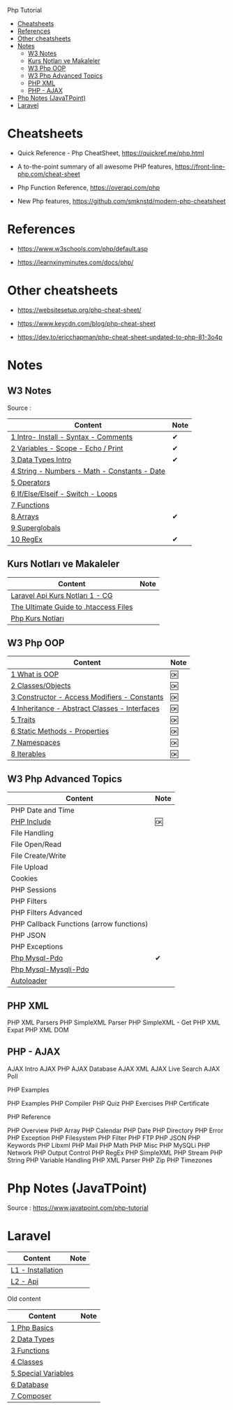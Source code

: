 
Php Tutorial

- [Cheatsheets](#cheatsheets)
- [References](#references)
- [Other cheatsheets](#other-cheatsheets)
- [Notes](#notes)
  - [W3 Notes](#w3-notes)
  - [Kurs Notları ve Makaleler](#kurs-notları-ve-makaleler)
  - [W3 Php OOP](#w3-php-oop)
  - [W3 Php Advanced Topics](#w3-php-advanced-topics)
  - [PHP XML](#php-xml)
  - [PHP - AJAX](#php---ajax)
- [Php Notes (JavaTPoint)](#php-notes-javatpoint)
- [Laravel](#laravel)

# Cheatsheets

- Quick Reference - Php CheatSheet, https://quickref.me/php.html

- A to-the-point summary of all awesome PHP features, https://front-line-php.com/cheat-sheet

- Php Function Reference, https://overapi.com/php

- New Php features, https://github.com/smknstd/modern-php-cheatsheet


# References

- https://www.w3schools.com/php/default.asp

- https://learnxinyminutes.com/docs/php/

# Other cheatsheets

- https://websitesetup.org/php-cheat-sheet/

- https://www.keycdn.com/blog/php-cheat-sheet

- https://dev.to/ericchapman/php-cheat-sheet-updated-to-php-81-3o4p

# Notes

## W3 Notes

Source : 

Content                                                      | Note
-------------------------------------------------------------|-----
[1 Intro- Install - Syntax - Comments](./phw/php-w3-01-intro.md) | ✔
[2 Variables - Scope - Echo / Print ](./phw/php-w3-02-variables.md) | ✔
[3 Data Types Intro](./phw/php-w3-03-data-types.md)                 | ✔
[4 String - Numbers - Math - Constants - Date](./phw/php-w3-04-data-types-detail.md) |
[5 Operators](./phw/php-w3-05-operators.md)                                          |
[6 If/Else/Elseif - Switch - Loops](./phw/php-w3-06-if-loops.md)                     |
[7 Functions](./phw/php-w3-07-functions.md)                                          |
[8 Arrays](./phw/php-w3-08-arrays.md)                                                | ✔
[9 Superglobals](./phw/php-w3-09-superglobals.md)                                    |
[10 RegEx](./phw/php-w3-10-regex.md)                                                 | ✔


## Kurs Notları ve Makaleler

Content                                                             | Note
--------------------------------------------------------------------|-----
[Laravel Api Kurs Notları 1 - CG](./ude-laravel-api-not1.md)        |
[The Ultimate Guide to .htaccess Files](./article/art-htaccess1.md) |
[Php Kurs Notları](./ude-php-te-not1.md)                            |


## W3 Php OOP

| Content                                                                       | Note |
|-------------------------------------------------------------------------------|------|
| [1 What is OOP](./php-oop-01-intro.md)                                        | 🆗   |
| [2 Classes/Objects](./php-oop-S02-classes.md)                                  | 🆗   |
| [3 Constructor - Access Modifiers - Constants ](./php-oop-03-constructor.md)  | 🆗   |
| [4 Inheritance - Abstract Classes - Interfaces ](./php-oop-04-inheritance.md) | 🆗   |
| [5 Traits](./php-oop-05-traits.md)                                            | 🆗   |
| [6 Static Methods - Properties](./php-oop-06-static-method-props.md)          | 🆗   |
| [7 Namespaces](./php-oop-07-namespaces.md)                                    | 🆗   |
| [8 Iterables](./php-oop-08-iterables.md)                                      | 🆗   |

## W3 Php Advanced Topics

 Content                                      | Note |
----------------------------------------------|------|
 PHP Date and Time                            |
 [PHP Include](./php-adv-02-include.md)       | 🆗   
 File Handling                                |
 File Open/Read                               |
 File Create/Write                            |
 File Upload                                  |
 Cookies                                      |
 PHP Sessions                                 |
 PHP Filters                                  |
 PHP Filters Advanced                         |
 PHP Callback Functions (arrow functions)|
 PHP JSON                                     |
 PHP Exceptions                               |
[Php Mysql-Pdo](./php-mysql-tutor-pdo.md)    | ✔    
 [Php Mysql-Mysqli-Pdo](./php-mysql-tutor.md) |
 [Autoloader](./php-w3-11-autoloader.md)|

## PHP XML

PHP XML Parsers
PHP SimpleXML Parser
PHP SimpleXML - Get
PHP XML Expat
PHP XML DOM

## PHP - AJAX

AJAX Intro
AJAX PHP
AJAX Database
AJAX XML
AJAX Live Search
AJAX Poll

PHP Examples

PHP Examples
PHP Compiler
PHP Quiz
PHP Exercises
PHP Certificate

PHP Reference

PHP Overview
PHP Array
PHP Calendar
PHP Date
PHP Directory
PHP Error
PHP Exception
PHP Filesystem
PHP Filter
PHP FTP
PHP JSON
PHP Keywords
PHP Libxml
PHP Mail
PHP Math
PHP Misc
PHP MySQLi
PHP Network
PHP Output Control
PHP RegEx
PHP SimpleXML
PHP Stream
PHP String
PHP Variable Handling
PHP XML Parser
PHP Zip
PHP Timezones

# Php Notes (JavaTPoint)

Source : https://www.javatpoint.com/php-tutorial




# Laravel

| Content                                | Note |
|----------------------------------------|------|
| [L1 - Installation](./lrv-01-basic.md) |
| [L2 - Api](./lrv-02-api.md)            |

Old content

Content                                              | Note
-----------------------------------------------------|-----
[1 Php Basics](./php1/php-01-basics.md)                   |
[2 Data Types](./php1/php-02-data-types-1.md)             |
[3 Functions](./php1/php-03-functions.md)                 |
[4 Classes](./php1/php-04-classes.md)                     |
[5 Special Variables](./php1/php-05-Special-Variables.md) |
[6 Database](./php1/php-06-Database.md)                   |
[7 Composer](./php1/php-07-Composer.md)                   |